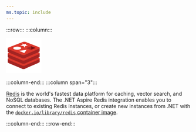 ```yaml
---
ms.topic: include
---
```


:::row:::
:::column:::

<img src="../../fundamentals/media/icons/redis-cube-red_white-rgb.png" alt="Valkey logo." height="96" width="96" />

:::column-end:::
:::column span="3":::

[Redis](https://redis.io/) is the world's fastest data platform for caching, vector search, and NoSQL databases. The .NET Aspire Redis integration enables you to connect to existing Redis instances, or create new instances from .NET with the [`docker.io/library/redis` container image](https://hub.docker.com/_/redis/).

:::column-end:::
:::row-end:::
